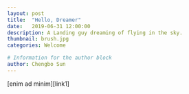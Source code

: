 ```yaml
---
layout: post
title:  "Hello, Dreamer"
date:   2019-06-31 12:00:00
description: A Landing guy dreaming of flying in the sky.
thumbnail: brush.jpg
categories: Welcome

# Information for the author block
author: Chengbo Sun
---
```



 [enim ad minim][link1] 

